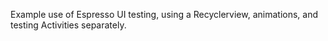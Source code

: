 Example use of Espresso UI testing, using a Recyclerview, animations, and testing Activities separately.